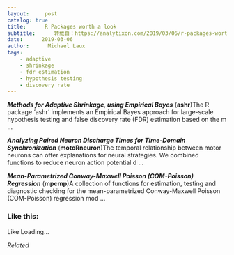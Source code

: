 ```yaml
---
layout:     post
catalog: true
title:      R Packages worth a look
subtitle:      转载自：https://analytixon.com/2019/03/06/r-packages-worth-a-look-1446/
date:      2019-03-06
author:      Michael Laux
tags:
    - adaptive
    - shrinkage
    - fdr estimation
    - hypothesis testing
    - discovery rate
---
```


***Methods for Adaptive Shrinkage, using Empirical Bayes*** (**ashr**)The R package ‘ashr’ implements an Empirical Bayes approach for large-scale hypothesis testing and false discovery rate (FDR) estimation based on the m …

***Analyzing Paired Neuron Discharge Times for Time-Domain Synchronization*** (**motoRneuron**)The temporal relationship between motor neurons can offer explanations for neural strategies. We combined functions to reduce neuron action potential d …

***Mean-Parametrized Conway-Maxwell Poisson (COM-Poisson) Regression*** (**mpcmp**)A collection of functions for estimation, testing and diagnostic checking for the mean-parametrized Conway-Maxwell Poisson (COM-Poisson) regression mod …





### Like this:

Like Loading...


*Related*

